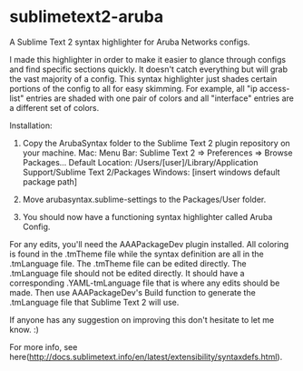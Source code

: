 # sublimetext2-aruba
A Sublime Text 2 syntax highlighter for Aruba Networks configs.

I made this highlighter in order to make it easier to glance through configs and find specific sections quickly.  It doesn't catch everything but will grab the vast majority of a config.
This syntax highlighter just shades certain portions of the config to all for easy skimming. For example, all "ip access-list" entries are shaded with one pair of colors and all "interface" entries are a different set of colors.


Installation:
1. Copy the ArubaSyntax folder to the Sublime Text 2 plugin repository on your machine.
	Mac:		Menu Bar: Sublime Text 2 => Preferences => Browse Packages...
				Default Location: /Users/[user]/Library/Application Support/Sublime Text 2/Packages
	Windows:	[insert windows default package path]

2. Move arubasyntax.sublime-settings to the Packages/User folder.

3. You should now have a functioning syntax highlighter called Aruba Config.

For any edits, you'll need the AAAPackageDev plugin installed.
All coloring is found in the .tmTheme file while the syntax definition are all in the .tmLanguage file.
The .tmTheme file can be edited directly.
The .tmLanguage file should not be edited directly.  It should have a corresponding .YAML-tmLanguage file that is where any edits should be made. Then use AAAPackageDev's Build function to generate the .tmLanguage file that Sublime Text 2 will use.

If anyone has any suggestion on improving this don't hesitate to let me know. :)

For more info, see here(http://docs.sublimetext.info/en/latest/extensibility/syntaxdefs.html).